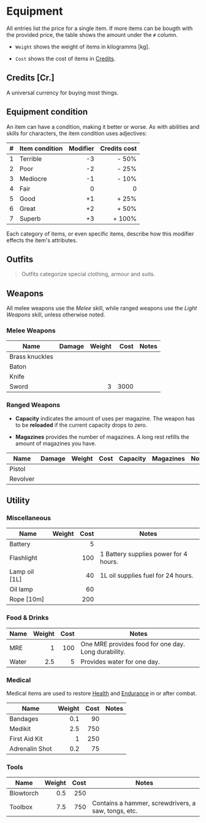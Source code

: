 # Equipment

<!-- Economy: Use real-life worth for items, multiply by 10 and round to nearest integer. -->

All entries list the price for a single item. If more items can be bougth with
the provided price, the table shows the amount under the `#` column.

* `Weight` shows the weight of items in kilogramms [kg].

* `Cost` shows the cost of items in [Credits](#credits).

## Credits [Cr.]

A universal currency for buying most things.

## Equipment condition

An item can have a condition, making it better or worse. As with abilities and
skills for characters, the item condition uses adjectives:

|    # | Item condition | Modifier | Credits cost |
|-----:|----------------|---------:|-------------:|
|    1 | Terrible       |       -3 |        - 50% |
|    2 | Poor           |       -2 |        - 25% |
|    3 | Mediocre       |       -1 |        - 10% |
|    4 | Fair           |        0 |            0 |
|    5 | Good           |       +1 |        + 25% |
|    6 | Great          |       +2 |        + 50% |
|    7 | Superb         |       +3 |       + 100% |

Each category of items, or even specific items, describe how this modifier
effects the item's attributes.

## Outfits

> Outfits categorize special clothing, armour and suits.

## Weapons

All melee weapons use the *Melee* skill, while ranged weapons use the *Light
Weapons* skill, unless otherwise noted.

### Melee Weapons

| Name           | Damage | Weight | Cost | Notes |
|----------------|-------:|-------:|-----:|-------|
| Brass knuckles |        |        |      |       |
| Baton          |        |        |      |       |
| Knife          |        |        |      |       |
| Sword          |        |      3 | 3000 |       |

### Ranged Weapons

* **Capacity** indicates the amount of uses per magazine. The weapon has to be
  **reloaded** if the current capacity drops to zero.

* **Magazines** provides the number of magazines. A long rest refills the amount
  of magazines you have.

| Name     | Damage | Weight | Cost | Capacity | Magazines | Notes |
|----------|-------:|-------:|-----:|---------:|----------:|-------|
| Pistol   |        |        |      |          |           |       |
| Revolver |        |        |      |          |           |       |

## Utility

### Miscellaneous

| Name          | Weight | Cost | Notes                                 |
|---------------|-------:|-----:|---------------------------------------|
| Battery       |        |    5 |                                       |
| Flashlight    |        |  100 | 1 Battery supplies power for 4 hours. |
| Lamp oil [1L] |        |   40 | 1L oil supplies fuel for 24 hours.    |
| Oil lamp      |        |   60 |                                       |
| Rope [10m]    |        |  200 |                                       |

### Food & Drinks

| Name  | Weight | Cost | Notes                                               |
|-------|-------:|-----:|-----------------------------------------------------|
| MRE   |      1 |  100 | One MRE provides food for one day. Long durability. |
| Water |    2.5 |    5 | Provides water for one day.                         |

### Medical

Medical items are used to restore [Health](/character#health) and
[Endurance](/character#endurance) in or after combat.

| Name           | Weight | Cost | Notes |
|----------------|-------:|-----:|-------|
| Bandages       |    0.1 |   90 |       |
| Medikit        |    2.5 |  750 |       |
| First Aid Kit  |      1 |  250 |       |
| Adrenalin Shot |    0.2 |   75 |       |

### Tools

| Name      | Weight | Cost | Notes                                               |
|-----------|-------:|-----:|-----------------------------------------------------|
| Blowtorch |    0.5 |  250 |                                                     |
| Toolbox   |    7.5 |  750 | Contains a hammer, screwdrivers, a saw, tongs, etc. |
